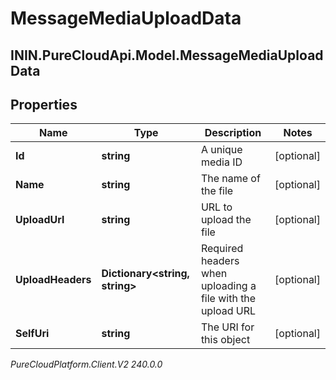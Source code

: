 # MessageMediaUploadData

## ININ.PureCloudApi.Model.MessageMediaUploadData

## Properties

|Name | Type | Description | Notes|
|------------ | ------------- | ------------- | -------------|
| **Id** | **string** | A unique media ID | [optional] |
| **Name** | **string** | The name of the file | [optional] |
| **UploadUrl** | **string** | URL to upload the file | [optional] |
| **UploadHeaders** | **Dictionary&lt;string, string&gt;** | Required headers when uploading a file with the upload URL | [optional] |
| **SelfUri** | **string** | The URI for this object | [optional] |



_PureCloudPlatform.Client.V2 240.0.0_
